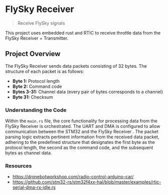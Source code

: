 # FlySky Receiver  
> Receive FlySky signals

This project uses embedded rust and RTIC to receive throttle data from the FlySky Receiver + Transmitter.

## Project Overview

The FlySky Receiver sends data packets consisting of 32 bytes. The structure of each packet is as follows:

- **Byte 1:** Protocol length
- **Byte 2:** Command code
- **Bytes 3-31:** Channel data (every pair of bytes corresponds to a channel)
- **Byte 31:** Checksum

### Understanding the Code

Within the `main.rs` file, the core functionality for processing data from the FlySky Receiver is orchestrated. The UART and DMA is configured to allow communication between the STM32 and the FlySky Receiver . The packet parsing logic extracts pertinent information from the received data packet, adhering to the predefined structure that designates the first byte as the protocol length, the second as the command code, and the subsequent bytes as channel data. 

### Resources

- https://dronebotworkshop.com/radio-control-arduino-car/
- https://github.com/stm32-rs/stm32f4xx-hal/blob/master/examples/rtic-serial-dma-rx-idle.rs
